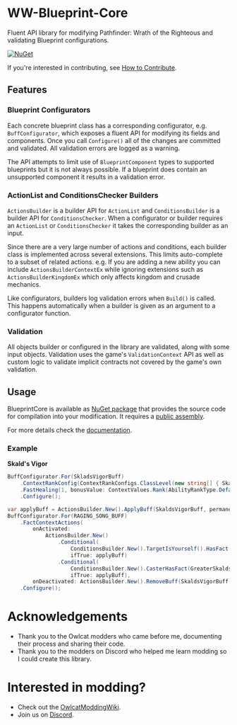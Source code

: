# WW-Blueprint-Core

Fluent API library for modifying Pathfinder: Wrath of the Righteous and validating Blueprint configurations.

[![NuGet](https://img.shields.io/nuget/v/WW-Blueprint-Core?style=flat-square)](https://www.nuget.org/packages/WW-Blueprint-Core)

If you're interested in contributing, see [How to Contribute](articles/contributing.md).

## Features

### Blueprint Configurators

Each concrete blueprint class has a corresponding configurator, e.g. `BuffConfigurator`, which exposes a fluent API for modifying its fields and components. Once you call `Configure()` all of the changes are committed and validated. All validation errors are logged as a warning.

The API attempts to limit use of `BlueprintComponent` types to supported blueprints but it is not always possible. If a blueprint does contain an unsupported component it results in a validation error.

### ActionList and ConditionsChecker Builders

`ActionsBuilder` is a builder API for `ActionList` and `ConditionsBuilder` is a builder API for `ConditionsChecker`. When a configurator or builder requires an `ActionList` or `ConditionsChecker` it takes the corresponding builder as an input.

Since there are a very large number of actions and conditions, each builder class is implemented across several extensions. This limits auto-complete to a subset of related actions. e.g. If you are adding a new ability you can include `ActionsBuilderContextEx` while ignoring extensions such as `ActionsBuilderKingdomEx` which only affects kingdom and crusade mechanics.

Like configurators, builders log validation errors when `Build()` is called. This happens automatically when a builder is given as an argument to a configurator function.

### Validation

All objects builder or configured in the library are validated, along with some input objects. Validation uses the game's `ValidationContext` API as well as custom logic to validate implicit contracts not covered by the game's own validation.

## Usage

BlueprintCore is available as [NuGet package](https://www.nuget.org/packages/WW-Blueprint-Core/) that provides the source code for compilation into your modification. It requires a [public assembly](https://github.com/WittleWolfie/OwlcatModdingWiki/wiki/Publicise-Assemblies).

For more details check the [documentation](https://wittlewolfie.github.io/WW-Blueprint-Core/articles/intro.html).

### Example

**Skald's Vigor**
```C#
BuffConfigurator.For(SkladsVigorBuff)
    .ContextRankConfig(ContextRankConfigs.ClassLevel(new string[] { SkaldClass }).DivideByThenDoubleThenAdd1(8))
    .FastHealing(1, bonusValue: ContextValues.Rank(AbilityRankType.Default))
    .Configure();

var applyBuff = ActionsBuilder.New().ApplyBuff(SkaldsVigorBuff, permanent: true, dispellable: false);
BuffConfigurator.For(RAGING_SONG_BUFF)
    .FactContextActions(
        onActivated:
            ActionsBuilder.New()
                .Conditional(
                    ConditionsBuilder.New().TargetIsYourself().HasFact(SkaldsVigor),
                    ifTrue: applyBuff)
                .Conditional(
                    ConditionsBuilder.New().CasterHasFact(GreaterSkaldsVigor),
                    ifTrue: applyBuff),
        onDeactivated: ActionsBuilder.New().RemoveBuff(SkaldsVigorBuff))
    .Configure();
```

# Acknowledgements

* Thank you to the Owlcat modders who came before me, documenting their process and sharing their code.
* Thank you to the modders on Discord who helped me learn modding so I could create this library.

# Interested in modding?

* Check out the [OwlcatModdingWiki](https://github.com/WittleWolfie/OwlcatModdingWiki/wiki).
* Join us on [Discord](https://discord.gg/zHbMuYT6).